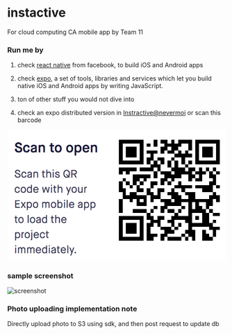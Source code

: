 # instactive
For cloud computing CA mobile app by Team 11

### Run me by
1. check [react native](https://facebook.github.io/react-native/docs/getting-started.html) from facebook, to build iOS and Android apps

2. check [expo](https://docs.expo.io/versions/v27.0.0/), a set of tools, libraries and services which let you build native iOS and Android apps by writing JavaScript.

3. ton of other stuff you would not dive into

4. check an expo distributed version in [Instractive@nevermoi](https://expo.io/@nevermoi/instractive) or scan this barcode

![](./toexp.png)

### sample screenshot

![screenshot](https://i.v2ex.co/HL3K6VSol.jpeg)

### Photo uploading implementation note

Directly upload photo to S3 using sdk, and then post request to update db
